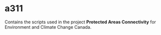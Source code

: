 # a311

Contains the scripts used in the project **Protected Areas Connectivity** for Environment and Climate Change Canada.

